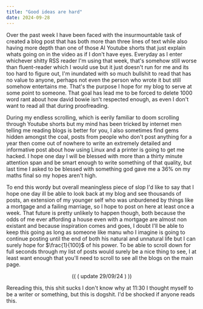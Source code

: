 ```yaml
---
title: "Good ideas are hard"
date: 2024-09-28
---
```


<link rel="stylesheet" href="https://cdn.jsdelivr.net/npm/katex@0.16.4/dist/katex.min.css">

Over the past week I have been faced with the insurmountable task of created a blog post that has both more than three lines of text while also having more depth than one of those AI Youtube shorts that just explain whats going on in the video as if I don't have eyes. Everyday as I enter whichever shitty RSS reader I'm using that week, that's somehow still worse than fluent-reader which I would use but it just doesn't run for me and its too hard to figure out, I'm inundated with so much bullshit to read that has no value to anyone, perhaps not even the person who wrote it but still somehow entertains me. That's the purpose I hope for my blog to serve at some point to someone. That goal has lead me to be forced to delete 1000 word rant about how david bowie isn't respected enough, as even I don't want to read all that during proofreading.

During my endless scrolling, which is eerily familiar to doom scrolling through Youtube shorts but my mind has been tricked by internet men telling me reading blogs is better for you, I also sometimes find gems hidden amongst the coal, posts from people who don't post anything for a year then come out of nowhere to write an extremely detailed and informative post about how using Linux and a printer is going to get me hacked. I hope one day I will be blessed with more than a thirty minute attention span and be smart enough to write something of that quality, but last time I asked to be blessed with something god gave me a 36% on my maths final so my hopes aren't high.

To end this wordy but overall meaningless piece of slop I'd like to say that I hope one day ill be able to look back at my blog and see thousands of posts, an extension of my younger self who was unburdened by things like a mortgage and a failing marriage, so I hope to post on here at least once a week. That future is pretty unlikely to happen though, both because the odds of me ever affording a house even with a mortgage are almost non existant and because inspiration comes and goes, I doubt I'll be able to keep this going as long as someone like manu who I imagine is going to continue posting until the end of both his natural and unnatural life but I can surely hope for $\frac{1}{100}$ of his power. To be able to scroll down for full seconds through my list of posts would surely be a nice thing to see, I at least want enough that you'll need to scroll to see all the blogs on the main page.

<p style="text-align:center;">(( ( update 29/09/24 ) ))</p>

Rereading this, this shit sucks I don't know why at 11:30 I thought myself to be a writer or something, but this is dogshit. I'd be shocked if anyone reads this.